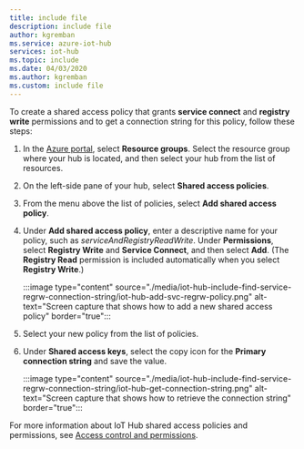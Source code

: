 ```yaml
---
title: include file
description: include file
author: kgremban
ms.service: azure-iot-hub
services: iot-hub
ms.topic: include
ms.date: 04/03/2020
ms.author: kgremban
ms.custom: include file
---
```

<!-- This tells how to create a custom shared access policy that has service connect and registry RW permissions for your IoT hub and get the connection string for it-->

To create a shared access policy that grants **service connect** and **registry write** permissions and to get a connection string for this policy, follow these steps:

1. In the [Azure portal](https://portal.azure.com), select **Resource groups**. Select the resource group where your hub is located, and then select your hub from the list of resources.

1. On the left-side pane of your hub, select **Shared access policies**.

1. From the menu above the list of policies, select **Add shared access policy**.

1. Under **Add shared access policy**, enter a descriptive name for your policy, such as *serviceAndRegistryReadWrite*. Under **Permissions**, select **Registry Write** and **Service Connect**, and then select **Add**. (The **Registry Read** permission is included automatically when you select **Registry Write**.)

    :::image type="content" source="./media/iot-hub-include-find-service-regrw-connection-string/iot-hub-add-svc-regrw-policy.png" alt-text="Screen capture that shows how to add a new shared access policy" border="true":::

1. Select your new policy from the list of policies.

1. Under **Shared access keys**, select the copy icon for the **Primary connection string** and save the value.

    :::image type="content" source="./media/iot-hub-include-find-service-regrw-connection-string/iot-hub-get-connection-string.png" alt-text="Screen capture that shows how to retrieve the connection string" border="true":::

For more information about IoT Hub shared access policies and permissions, see [Access control and permissions](../articles/iot-hub/iot-hub-dev-guide-sas.md#access-control-and-permissions).
